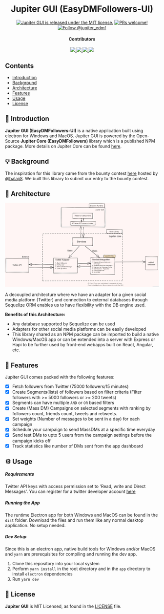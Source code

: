 <h1 align="center">
    Jupiter GUI (EasyDMFollowers-UI)
</h1>

<p align="center">
  <a href="https://github.com/lelouch77/edmf-ui-v2/blob/master/LICENSE"><img src="https://img.shields.io/badge/license-MIT-blue.svg" alt="Jupiter GUI is released under the MIT license." /></a>
  <a href="https://github.com/lelouch77/edmf-ui-v2/pulls"><img src="https://img.shields.io/badge/PRs-welcome-brightgreen.svg" alt="PRs welcome!" /></a>
  <a href="https://twitter.com/intent/follow?screen_name=jupiter_edmf"><img src="https://img.shields.io/twitter/follow/jupiter_edmf.svg?label=Follow%20@jupiter_edmf" alt="Follow @jupiter_edmf" /></a>
</p>

<h4 align="center">
    Contributors
</h4>
<p align="center">
  <a href="https://github.com/vbisrikkanth">
    <img src="https://github.com/vbisrikkanth.png?size=50">
  </a>
  <a href="https://github.com/lelouch77">
    <img src="https://github.com/lelouch77.png?size=50">
  </a>
  <a href="https://github.com/akshayr96">
    <img src="https://github.com/akshayr96.png?size=50">
  </a>
  <a href="https://github.com/kgkrishnavbi">
    <img src="https://github.com/kgkrishnavbi.png?size=50">
  </a>
</p>

## Contents

- [Introduction](#-introduction)
- [Background](#-background)
- [Architecture](#-architecture)
- [Features](#-features)
- [Usage](#-usage)
- [License](#-license)

## 🎉 Introduction

**Jupiter GUI (EasyDMFollowers-UI)** is a native application built using electron for Windows and MacOS. Jupiter GUI is powered by the Open-Source **Jupiter Core (EasyDMFollowers)** library which is a published NPM package. More details on Jupiter Core can be found [here](https://github.com/vbisrikkanth/easydmfollowers).

## 💡 Background

The inspiration for this library came from the bounty contest [here](https://github.com/balajis/twitter-export) hosted by [@balajiS](https://twitter.com/balajis/status/1272199847324471298?s=08). We built this library to submit our entry to the bounty contest.

## 🧱 Architecture

![Jupiter Core and UI Architecture](architecture.png?raw=true 'Jupiter Core and UI Architecture')

A decoupled architecture where we have an adapter for a given social media platform (Twitter) and connection to external databases through Sequelize ORM enables us to have flexibility with the DB engine used.

**Benefits of this Architecture:**

- Any database supported by Sequelize can be used
- Adapters for other social media platforms can be easily developed
- This library shared as an NPM package can be imported to build a native Windows/MacOS app or can be extended into a server with Express or Hapi to be further used by front-end webapps built on React, Angular, etc.

## 💎 Features

Jupiter GUI comes packed with the following features:

- [x] Fetch followers from Twitter (75000 followers/15 minutes)
- [x] Create Segments(lists) of followers based on filter criteria (Filter followers with >= 5000 followers or >= 200 tweets)
- [x] Segments can have multiple `AND` or `OR` based filters
- [x] Create (Mass DM) Campaigns on selected segments with ranking by followers count, friends count, tweets and retweets.
- [x] Set weights (Number of messages to be sent in a day) for each campaign
- [x] Schedule your campaign to send MassDMs at a specific time everyday
- [x] Send test DMs to upto 5 users from the campaign settings before the campaign kicks off
- [x] Track statistics like number of DMs sent from the app dashboard

## ⚙️ Usage

##### Requirements

Twitter API keys with access permission set to 'Read, write and Direct Messages'. You can register for a twitter developer account [here](https://developer.twitter.com/)

##### Running the App

The runtime Electron app for both Windows and MacOS can be found in the `dist` folder. Download the files and run them like any normal desktop application. No setup needed.

##### Dev Setup

Since this is an electron app, native build tools for Windows and/or MacOS and `yarn` are prerequisites for compiling and running the dev app.

1. Clone this repository into your local system
2. Perform `yarn install` in the root directory and in the `app` directory to install `electron` dependencies
3. Run `yarn dev`

## 📄 License

**Jupiter GUI** is MIT Licensed, as found in the [LICENSE](blob/master/LICENSE) file.
